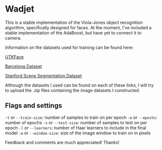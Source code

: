 # Wadjet
This is a stable implementation of the Viola-Jones object recognition algorithm, specifically designed for faces. At the moment, I've included a stable implementation of the AdaBoost, but have yet to connect it to camera.

Information on the datasets used for training can be found here: 

[UTKFace](https://susanqq.github.io/UTKFace/)

[Barcelona Dataset](http://www.cs.unc.edu/~jtighe/Papers/ECCV10/)

[Stanford Scene Segmentation Dataset](http://dags.stanford.edu/projects/scenedataset.html)

Although the datasets I used can be found on each of these links, I will try to upload the .zip files containing the image datasets I constructed.

## Flags and settings

`-t` or `--train-size`: number of samples to train on per epoch
`-e` or `--epochs`: number of epochs
`-s` or `--test-size`: number of samples to test on per epoch
`-l` or `--learners`: number of Haar learners to include in the final model
`-w` or `--window-size`: size of the image window to train on in pixels

Feedback and comments are much appreciated! Thanks!
